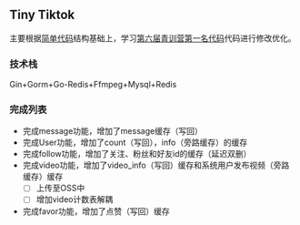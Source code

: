 ## Tiny Tiktok

主要根据[简单代码](https://github.com/My-younth-is-over/Easy-version-Tiktok)结构基础上，学习[第六届青训营第一名代码](https://github.com/Happy-Why/toktik)代码进行修改优化。

### 技术栈

Gin+Gorm+Go-Redis+Ffmpeg+Mysql+Redis

### 完成列表

- 完成message功能，增加了message缓存（写回）
- 完成User功能，增加了count（写回），info（旁路缓存）的缓存
- 完成follow功能，增加了关注、粉丝和好友id的缓存（延迟双删）
- 完成video功能，增加了video_info（写回）缓存和系统用户发布视频（旁路缓存）缓存
  - [ ] 上传至OSS中
  - [ ] 增加video计数表解耦  
- 完成favor功能，增加了点赞（写回）缓存

